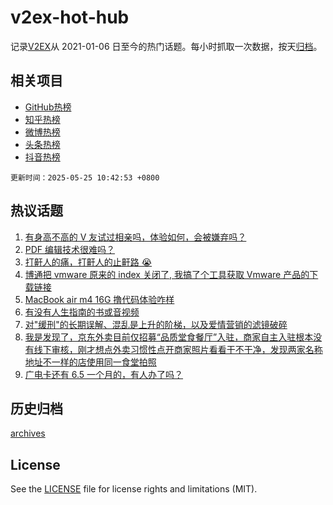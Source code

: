 # v2ex-hot-hub

 记录[V2EX](https://www.v2ex.com/)从 2021-01-06 日至今的热门话题。每小时抓取一次数据，按天[归档](archives)。
 
 ## 相关项目

- [GitHub热榜](https://github.com/it985/github-hot-hub)
- [知乎热榜](https://github.com/it985/zhihu-hot-hub)
- [微博热榜](https://github.com/it985/weibo-hot-hub)
- [头条热榜](https://github.com/it985/toutiao-hot-hub)
- [抖音热榜](https://github.com/it985/douyin-hot-hub)


 `更新时间：2025-05-25 10:42:53 +0800`

## 热议话题

1. [有身高不高的 V 友试过相亲吗，体验如何，会被嫌弃吗？](https://www.v2ex.com/t/1133996)
1. [PDF 编辑技术很难吗？](https://www.v2ex.com/t/1134009)
1. [打鼾人的痛，打鼾人的止鼾路 😭](https://www.v2ex.com/t/1134029)
1. [博通把 vmware 原来的 index 关闭了, 我搞了个工具获取 Vmware 产品的下载链接](https://www.v2ex.com/t/1133977)
1. [MacBook air m4 16G 撸代码体验咋样](https://www.v2ex.com/t/1133984)
1. [有没有人生指南的书或音视频](https://www.v2ex.com/t/1133989)
1. [对"缓刑"的长期误解、混乱是上升的阶梯，以及爱情营销的滤镜破碎](https://www.v2ex.com/t/1133985)
1. [我是发现了，京东外卖目前仅招募“品质堂食餐厅”入驻，商家自主入驻根本没有线下审核，刚才想点外卖习惯性点开商家照片看看干不干净，发现两家名称地址不一样的店使用同一食堂拍照](https://www.v2ex.com/t/1133992)
1. [广电卡还有 6.5 一个月的，有人办了吗？](https://www.v2ex.com/t/1133991)

## 历史归档

[archives](archives)

## License

See the [LICENSE](LICENSE) file for license rights and limitations (MIT).
